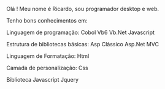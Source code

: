 Olá ! Meu nome é Ricardo, sou programador desktop e web.

Tenho bons conhecimentos em:

Linguagem de programação:
Cobol
Vb6
Vb.Net
Javascript

Estrutura de bibliotecas básicas:
Asp Clássico
Asp.Net MVC

Linguagem de Formatação:
Html

Camada de personalização:
Css

Biblioteca Javascript
Jquery
